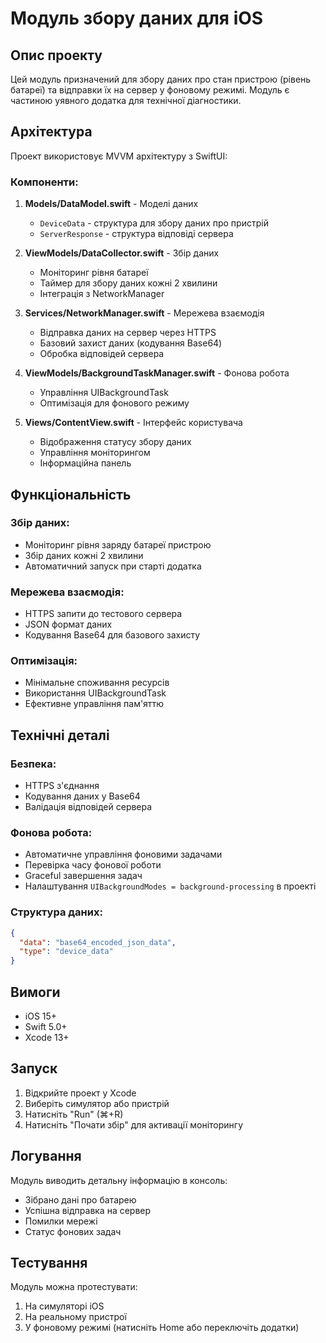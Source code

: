 # Модуль збору даних для iOS

## Опис проекту

Цей модуль призначений для збору даних про стан пристрою (рівень батареї) та відправки їх на сервер у фоновому режимі. Модуль є частиною уявного додатка для технічної діагностики.

## Архітектура

Проект використовує MVVM архітектуру з SwiftUI:

### Компоненти:

1. **Models/DataModel.swift** - Моделі даних
   - `DeviceData` - структура для збору даних про пристрій
   - `ServerResponse` - структура відповіді сервера

2. **ViewModels/DataCollector.swift** - Збір даних
   - Моніторинг рівня батареї
   - Таймер для збору даних кожні 2 хвилини
   - Інтеграція з NetworkManager

3. **Services/NetworkManager.swift** - Мережева взаємодія
   - Відправка даних на сервер через HTTPS
   - Базовий захист даних (кодування Base64)
   - Обробка відповідей сервера

4. **ViewModels/BackgroundTaskManager.swift** - Фонова робота
   - Управління UIBackgroundTask
   - Оптимізація для фонового режиму

5. **Views/ContentView.swift** - Інтерфейс користувача
   - Відображення статусу збору даних
   - Управління моніторингом
   - Інформаційна панель

## Функціональність

### Збір даних:
- Моніторинг рівня заряду батареї пристрою
- Збір даних кожні 2 хвилини
- Автоматичний запуск при старті додатка

### Мережева взаємодія:
- HTTPS запити до тестового сервера
- JSON формат даних
- Кодування Base64 для базового захисту

### Оптимізація:
- Мінімальне споживання ресурсів
- Використання UIBackgroundTask
- Ефективне управління пам'яттю

## Технічні деталі

### Безпека:
- HTTPS з'єднання
- Кодування даних у Base64
- Валідація відповідей сервера

### Фонова робота:
- Автоматичне управління фоновими задачами
- Перевірка часу фонової роботи
- Graceful завершення задач
- Налаштування `UIBackgroundModes = background-processing` в проекті

### Структура даних:
```json
{
  "data": "base64_encoded_json_data",
  "type": "device_data"
}
```

## Вимоги

- iOS 15+
- Swift 5.0+
- Xcode 13+

## Запуск

1. Відкрийте проект у Xcode
2. Виберіть симулятор або пристрій
3. Натисніть "Run" (⌘+R)
4. Натисніть "Почати збір" для активації моніторингу

## Логування

Модуль виводить детальну інформацію в консоль:
-  Зібрано дані про батарею
-  Успішна відправка на сервер
-  Помилки мережі
-  Статус фонових задач

## Тестування

Модуль можна протестувати:
1. На симуляторі iOS
2. На реальному пристрої
3. У фоновому режимі (натисніть Home або переключіть додатки)

